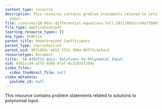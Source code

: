 ```yaml
---
content_type: resource
description: This resource contains problem statements related to solutions to polynomial
  input.
file: /courses/18-03sc-differential-equations-fall-2011/0561ccd4a7fb8d9b97af6c3297af259a_MIT18_03SCF11_s16_4quizq.pdf
file_type: application/pdf
learning_resource_types: []
ocw_type: OCWFile
parent_title: Undetermined Coefficients
parent_type: CourseSection
parent_uid: 997c993c-eb52-2721-308a-867f2c1e5ac3
resourcetype: Document
title: '18.03SCF11 quiz: Solutions to Polynomial Input'
uid: 0561ccd4-a7fb-8d9b-97af-6c3297af259a
video_files:
  video_thumbnail_file: null
video_metadata:
  youtube_id: null
---
```

This resource contains problem statements related to solutions to polynomial input.